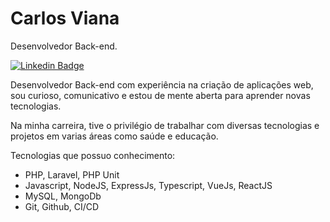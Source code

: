# Carlos Viana

Desenvolvedor Back-end.

[![Linkedin Badge](https://img.shields.io/badge/LinkedIn-0077B5?style=for-the-badge&logo=linkedin&logoColor=white)]([https://www.linkedin.com/in/iuricode/](https://www.linkedin.com/in/carlos-eduardo-alves-viana/))

Desenvolvedor Back-end com experiência na criação de aplicações web, sou curioso, comunicativo e estou de mente aberta para aprender novas tecnologias.

Na minha carreira, tive o privilégio de trabalhar com diversas tecnologias e projetos em varias áreas como saúde e educação.

Tecnologias que possuo conhecimento: 
- PHP, Laravel, PHP Unit
- Javascript, NodeJS, ExpressJs, Typescript, VueJs, ReactJS
- MySQL, MongoDb
- Git, Github, CI/CD

